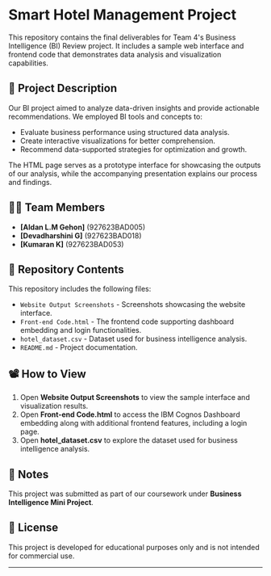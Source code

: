# Smart Hotel Management Project

This repository contains the final deliverables for Team 4's Business Intelligence (BI) Review project. It includes a sample web interface and frontend code that demonstrates data analysis and visualization capabilities.

## 🧠 Project Description

Our BI project aimed to analyze data-driven insights and provide actionable recommendations. We employed BI tools and concepts to:

- Evaluate business performance using structured data analysis.
- Create interactive visualizations for better comprehension.
- Recommend data-supported strategies for optimization and growth.

The HTML page serves as a prototype interface for showcasing the outputs of our analysis, while the accompanying presentation explains our process and findings.

## 👨‍💻 Team Members

- **[Aldan L.M Gehon]** (927623BAD005)
- **[Devadharshini G]** (927623BAD018)
- **[Kumaran K]** (927623BAD053)

## 📂 Repository Contents

This repository includes the following files:

- `Website Output Screenshots` - Screenshots showcasing the website interface.
- `Front-end Code.html` - The frontend code supporting dashboard embedding and login functionalities.
- `hotel_dataset.csv` - Dataset used for business intelligence analysis.
- `README.md` - Project documentation.

## 📽️ How to View

1. Open **Website Output Screenshots** to view the sample interface and visualization results.
2. Open **Front-end Code.html** to access the IBM Cognos Dashboard embedding along with additional frontend features, including a login page.
3. Open **hotel_dataset.csv** to explore the dataset used for business intelligence analysis.

## 📌 Notes

This project was submitted as part of our coursework under **Business Intelligence Mini Project**.

## 📜 License

This project is developed for educational purposes only and is not intended for commercial use.

---
